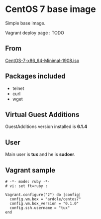 # CentOS 7 base image

Simple base image.

Vagrant deploy page : TODO

## From

[CentOS-7-x86_64-Minimal-1908.iso](http://ftp.pasteur.fr/mirrors/CentOS/7.7.1908/isos/x86_64/)

## Packages included

- telnet
- curl
- wget

## Virtual Guest Additions

GuestAdditions version installed is **6.1.4**

## User

Main user is **tux** and he is **sudoer**.

## Vagrant sample

```
# -*- mode: ruby -*-
# vi: set ft=ruby :

Vagrant.configure("2") do |config|
  config.vm.box = "ardole/centos7"
  config.vm.box_version = "0.1.0"
  config.ssh.username = "tux"
end

```